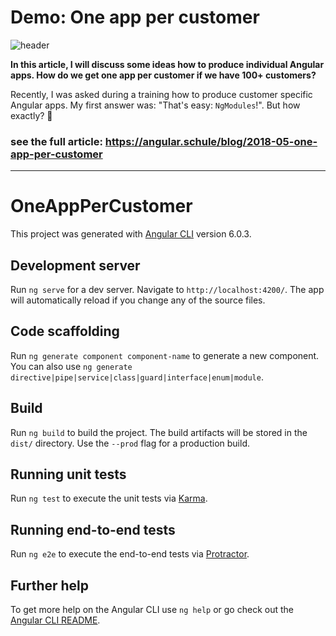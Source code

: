 # Demo: One app per customer


![header](https://angular-schule.github.io/website-articles/blog/2018-05-one-app-per-customer/100-apps.png)

**In this article, I will discuss some ideas how to produce individual Angular apps.
How do we get one app per customer if we have 100+ customers?**


Recently, I was asked during a training how to produce customer specific Angular apps.
My first answer was: "That's easy: `NgModules`!". But how exactly? 🤔

### see the full article: https://angular.schule/blog/2018-05-one-app-per-customer

<hr>




# OneAppPerCustomer

This project was generated with [Angular CLI](https://github.com/angular/angular-cli) version 6.0.3.

## Development server

Run `ng serve` for a dev server. Navigate to `http://localhost:4200/`. The app will automatically reload if you change any of the source files.

## Code scaffolding

Run `ng generate component component-name` to generate a new component. You can also use `ng generate directive|pipe|service|class|guard|interface|enum|module`.

## Build

Run `ng build` to build the project. The build artifacts will be stored in the `dist/` directory. Use the `--prod` flag for a production build.

## Running unit tests

Run `ng test` to execute the unit tests via [Karma](https://karma-runner.github.io).

## Running end-to-end tests

Run `ng e2e` to execute the end-to-end tests via [Protractor](http://www.protractortest.org/).

## Further help

To get more help on the Angular CLI use `ng help` or go check out the [Angular CLI README](https://github.com/angular/angular-cli/blob/master/README.md).
